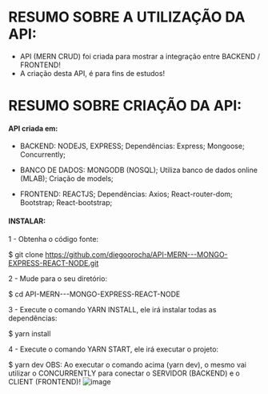 # RESUMO SOBRE A UTILIZAÇÃO DA API:
- API (MERN CRUD) foi criada  para mostrar a integração entre BACKEND / FRONTEND!
- A criação desta API, é para fins de estudos!

# RESUMO SOBRE CRIAÇÃO DA API:
#### API criada em:
- BACKEND: NODEJS, EXPRESS;
Dependências:
Express;
Mongoose;
Concurrently;

- BANCO DE DADOS: MONGODB (NOSQL);
Utiliza banco de dados online (MLAB);
Criação de models;

- FRONTEND: REACTJS;
Dependências:
Axios;
React-router-dom;
Bootstrap;
React-bootstrap;

#### INSTALAR:

1 - Obtenha o código fonte:

$ git clone https://github.com/diegoorocha/API-MERN---MONGO-EXPRESS-REACT-NODE.git

2 - Mude para o seu diretório:

$ cd API-MERN---MONGO-EXPRESS-REACT-NODE

3 - Execute o comando YARN INSTALL, ele irá instalar todas as dependências:

$ yarn install

4 - Execute o comando YARN START, ele irá executar o projeto:

$ yarn dev 
OBS: Ao executar o comando acima (yarn dev), o mesmo vai utilizar o CONCURRENTLY para conectar o SERVIDOR (BACKEND) e o CLIENT (FRONTEND)!
![image](https://user-images.githubusercontent.com/46031435/53960026-e7025180-40c3-11e9-91a5-a04aeabd5cf0.png)

